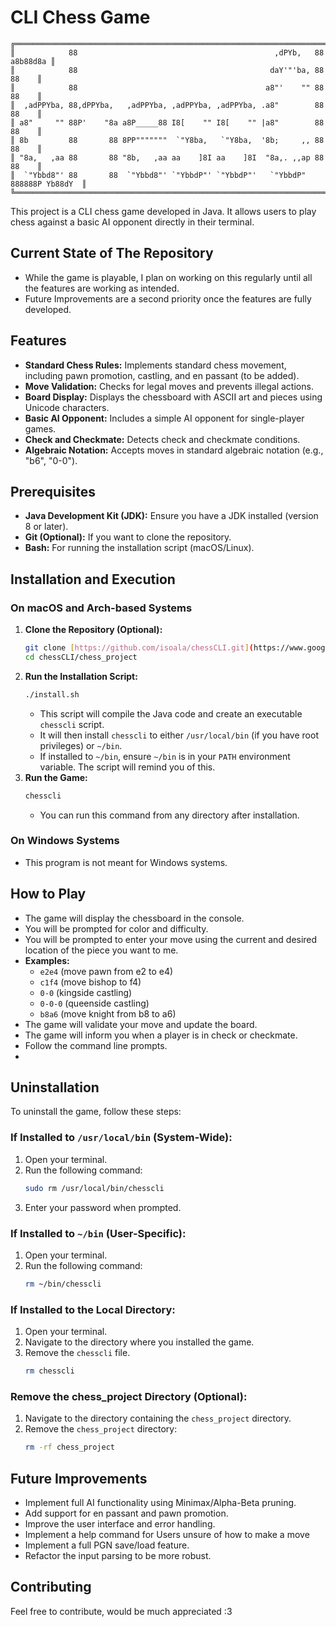 # CLI Chess Game
```
╔═══════════════════════════════════════════════════════════════════════════════════╗
║            88                                            ,dPYb,   88     a8b88d8a ║
║            88                                           daY'"'ba, 88        88    ║
║            88                                          a8"'    "" 88        88    ║
║  ,adPPYba, 88,dPPYba,   ,adPPYba, ,adPPYba, ,adPPYba, .a8"        88        88    ║
║ a8"     "" 88P'    "8a a8P_____88 I8[    "" I8[    "" |a8"        88        88    ║
║ 8b         88       88 8PP"""""""  `"Y8ba,   `"Y8ba,  '8b;     ,, 88        88    ║
║ "8a,   ,aa 88       88 "8b,   ,aa aa    ]8I aa    ]8I  "8a,. ,,ap 88        88    ║
║  `"Ybbd8"' 88       88  `"Ybbd8"' `"YbbdP"' `"YbbdP"'   `"YbbdP"  888888P Yb88dY  ║
╚═══════════════════════════════════════════════════════════════════════════════════╝
```

This project is a CLI chess game developed in Java. It allows users to play chess against a basic AI opponent directly in their terminal.

## Current State of The Repository
* While the game is playable, I plan on working on this regularly until all the features are working as intended.
* Future Improvements are a second priority once the features are fully developed.

## Features

* **Standard Chess Rules:** Implements standard chess movement, including pawn promotion, castling, and en passant (to be added).
* **Move Validation:** Checks for legal moves and prevents illegal actions.
* **Board Display:** Displays the chessboard with ASCII art and pieces using Unicode characters.
* **Basic AI Opponent:** Includes a simple AI opponent for single-player games.
* **Check and Checkmate:** Detects check and checkmate conditions.
* **Algebraic Notation:** Accepts moves in standard algebraic notation (e.g., "b6", "0-0").

## Prerequisites

* **Java Development Kit (JDK):** Ensure you have a JDK installed (version 8 or later).
* **Git (Optional):** If you want to clone the repository.
* **Bash:** For running the installation script (macOS/Linux).

## Installation and Execution

### On macOS and Arch-based Systems

1.  **Clone the Repository (Optional):**
    ```bash
    git clone [https://github.com/isoala/chessCLI.git](https://www.google.com/search?q=https://github.com/isoala/chessCLI.git)
    cd chessCLI/chess_project
    ```
2.  **Run the Installation Script:**
    ```bash
    ./install.sh
    ```
    * This script will compile the Java code and create an executable `chesscli` script.
    * It will then install `chesscli` to either `/usr/local/bin` (if you have root privileges) or `~/bin`.
    * If installed to `~/bin`, ensure `~/bin` is in your `PATH` environment variable. The script will remind you of this.
3.  **Run the Game:**
    ```bash
    chesscli
    ```
    * You can run this command from any directory after installation.
    

### On Windows Systems

* This program is not meant for Windows systems.

## How to Play

* The game will display the chessboard in the console.
* You will be prompted for color and difficulty.
* You will be prompted to enter your move using the current and desired location of the piece you want to me.
* **Examples:**
    * `e2e4` (move pawn from e2 to e4)
    * `c1f4` (move bishop to f4)
    * `0-0` (kingside castling) 
    * `0-0-0` (queenside castling)
    * `b8a6` (move knight from b8 to a6)
* The game will validate your move and update the board.
* The game will inform you when a player is in check or checkmate.
* Follow the command line prompts.
* 

## Uninstallation

To uninstall the game, follow these steps:

### If Installed to `/usr/local/bin` (System-Wide):

1.  Open your terminal.
2.  Run the following command:
    ```bash
    sudo rm /usr/local/bin/chesscli
    ```
3.  Enter your password when prompted.

### If Installed to `~/bin` (User-Specific):

1.  Open your terminal.
2.  Run the following command:
    ```bash
    rm ~/bin/chesscli
    ```

### If Installed to the Local Directory:

1. Open your terminal.
2. Navigate to the directory where you installed the game.
3. Remove the `chesscli` file.
    ```bash
    rm chesscli
    ```

### Remove the chess_project Directory (Optional):

1.  Navigate to the directory containing the `chess_project` directory.
2.  Remove the `chess_project` directory:
    ```bash
    rm -rf chess_project
    ```

## Future Improvements

* Implement full AI functionality using Minimax/Alpha-Beta pruning.
* Add support for en passant and pawn promotion.
* Improve the user interface and error handling.
* Implement a help command for Users unsure of how to make a move
* Implement a full PGN save/load feature.
* Refactor the input parsing to be more robust.

## Contributing

Feel free to contribute, would be much appreciated :3